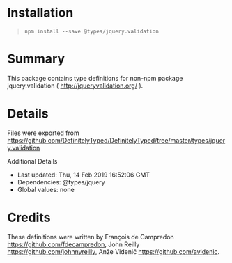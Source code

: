 # Installation
> `npm install --save @types/jquery.validation`

# Summary
This package contains type definitions for non-npm package jquery.validation ( http://jqueryvalidation.org/ ).

# Details
Files were exported from https://github.com/DefinitelyTyped/DefinitelyTyped/tree/master/types/jquery.validation

Additional Details
 * Last updated: Thu, 14 Feb 2019 16:52:06 GMT
 * Dependencies: @types/jquery
 * Global values: none

# Credits
These definitions were written by François de Campredon <https://github.com/fdecampredon>, John Reilly <https://github.com/johnnyreilly>, Anže Videnič <https://github.com/avidenic>.
